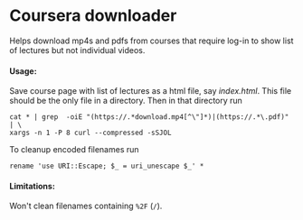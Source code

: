 # Coursera downloader

Helps download mp4s and pdfs from courses that require log-in to show list of lectures but not individual videos.

#### Usage:

Save course page with list of lectures as a html file, say <em>index.html</em>. This file should be the only file in a directory. Then in that directory run

```
cat * | grep  -oiE "(https://.*download.mp4[^\"]*)|(https://.*\.pdf)" | \
xargs -n 1 -P 8 curl --compressed -sSJOL
```

To cleanup encoded filenames run
```
rename 'use URI::Escape; $_ = uri_unescape $_' *
```

#### Limitations:

Won't clean filenames containing `%2F` (`/`).
